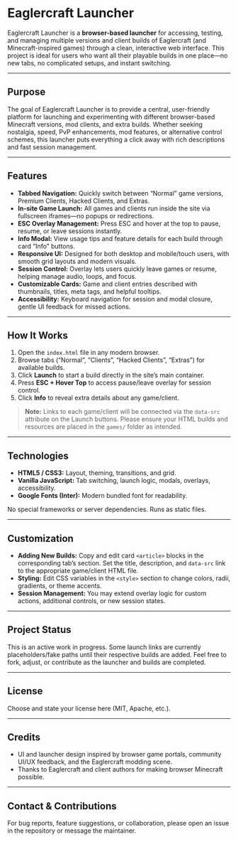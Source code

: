 # Eaglercraft Launcher

Eaglercraft Launcher is a **browser-based launcher** for accessing, testing, and managing multiple versions and client builds of Eaglercraft (and Minecraft-inspired games) through a clean, interactive web interface. This project is ideal for users who want all their playable builds in one place—no new tabs, no complicated setups, and instant switching.

---

## Purpose

The goal of Eaglercraft Launcher is to provide a central, user-friendly platform for launching and experimenting with different browser-based Minecraft versions, mod clients, and extra builds. Whether seeking nostalgia, speed, PvP enhancements, mod features, or alternative control schemes, this launcher puts everything a click away with rich descriptions and fast session management.

---

## Features

- **Tabbed Navigation:** Quickly switch between “Normal” game versions, Premium Clients, Hacked Clients, and Extras.
- **In-site Game Launch:** All games and clients run inside the site via fullscreen iframes—no popups or redirections.
- **ESC Overlay Management:** Press ESC and hover at the top to pause, resume, or leave sessions instantly.
- **Info Modal:** View usage tips and feature details for each build through card “Info” buttons.
- **Responsive UI:** Designed for both desktop and mobile/touch users, with smooth grid layouts and modern visuals.
- **Session Control:** Overlay lets users quickly leave games or resume, helping manage audio, loops, and focus.
- **Customizable Cards:** Game and client entries described with thumbnails, titles, meta tags, and helpful tooltips.
- **Accessibility:** Keyboard navigation for session and modal closure, gentle UI feedback for missed actions.

---

## How It Works

1. Open the `index.html` file in any modern browser.
2. Browse tabs (“Normal”, “Clients”, “Hacked Clients”, “Extras”) for available builds.
3. Click **Launch** to start a build directly in the site’s main container.
4. Press **ESC + Hover Top** to access pause/leave overlay for session control.
5. Click **Info** to reveal extra details about any game/client.

> **Note:** Links to each game/client will be connected via the `data-src` attribute on the Launch buttons. Please ensure your HTML builds and resources are placed in the `games/` folder as intended.

---

## Technologies

- **HTML5 / CSS3:** Layout, theming, transitions, and grid.
- **Vanilla JavaScript:** Tab switching, launch logic, modals, overlays, accessibility.
- **Google Fonts (Inter):** Modern bundled font for readability.

No special frameworks or server dependencies. Runs as static files.

---

## Customization

- **Adding New Builds:** Copy and edit card `<article>` blocks in the corresponding tab’s section. Set the title, description, and `data-src` link to the appropriate game/client HTML file.
- **Styling:** Edit CSS variables in the `<style>` section to change colors, radii, gradients, or theme accents.
- **Session Management:** You may extend overlay logic for custom actions, additional controls, or new session states.

---

## Project Status

This is an active work in progress. Some launch links are currently placeholders/fake paths until their respective builds are added. Feel free to fork, adjust, or contribute as the launcher and builds are completed.

---

## License

Choose and state your license here (MIT, Apache, etc.).

---

## Credits

- UI and launcher design inspired by browser game portals, community UI/UX feedback, and the Eaglercraft modding scene.
- Thanks to Eaglercraft and client authors for making browser Minecraft possible.

---

## Contact & Contributions

For bug reports, feature suggestions, or collaboration, please open an issue in the repository or message the maintainer.


